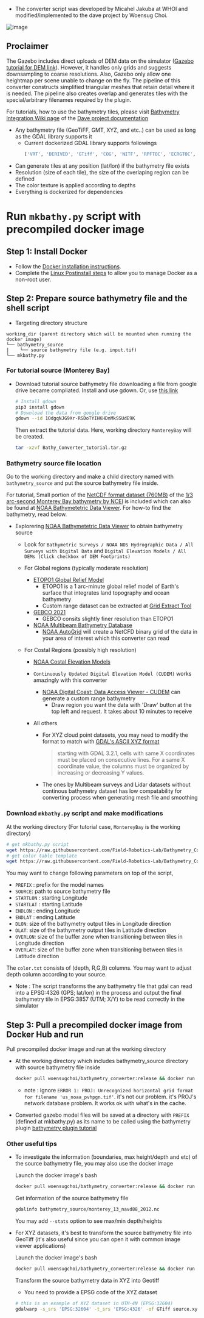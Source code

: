 * The converter script was developed by Micahel Jakuba at WHOI and modified/implemented to the dave project by Woensug Choi.

![image](https://user-images.githubusercontent.com/7955120/149531647-2ba86a11-955d-4684-9d0b-bd53ea0fec3d.png)

## Proclaimer
The Gazebo includes direct uploads of DEM data on the simulator ([Gazebo tutorial for DEM link](http://gazebosim.org/tutorials?tut=dem&cat=build_world)). However, it handles only grids and suggests downsampling to coarse resolutions. Also, Gazebo only allow one heightmap per scene unable to change on the fly. The pipeline of this converter constructs simplified triangular meshes that retain detail where it is needed. The pipeline also creates overlap and generates tiles with the special/arbitrary filenames required by the plugin.

For tutorials, how to use the bathymetry tiles, please visit [Bathymetry Integration Wiki page](https://field-robotics-lab.github.io/dave.doc/contents/dave_env/Bathymetry-Integration/) of the [Dave project documentation](https://field-robotics-lab.github.io/dave.doc/)

- Any bathymetry file (GeoTiFF, GMT, XYZ, and etc..) can be used as long as the GDAL library supports it
  - Current dockerized GDAL library supports followings
    ```bash
    ['VRT', 'DERIVED', 'GTiff', 'COG', 'NITF', 'RPFTOC', 'ECRGTOC', 'HFA', 'SAR_CEOS', 'CEOS', 'JAXAPALSAR', 'GFF', 'ELAS', 'ESRIC', 'AIG', 'AAIGrid', 'GRASSASCIIGrid', 'ISG', 'SDTS', 'DTED', 'PNG', 'JPEG', 'MEM', 'JDEM', 'GIF', 'BIGGIF', 'ESAT', 'FITS', 'BSB', 'XPM', 'BMP', 'DIMAP', 'AirSAR', 'RS2', 'SAFE', 'PCIDSK', 'PCRaster', 'ILWIS', 'SGI', 'SRTMHGT', 'Leveller', 'Terragen', 'GMT', 'netCDF', 'HDF4', 'HDF4Image', 'ISIS3', 'ISIS2', 'PDS', 'PDS4', 'VICAR', 'TIL', 'ERS', 'JP2OpenJPEG', 'L1B', 'FIT', 'GRIB', 'RMF', 'WCS', 'WMS', 'MSGN', 'RST', 'INGR', 'GSAG', 'GSBG', 'GS7BG', 'COSAR', 'TSX', 'COASP', 'R', 'MAP', 'KMLSUPEROVERLAY', 'WEBP', 'PDF', 'Rasterlite', 'MBTiles', 'PLMOSAIC', 'CALS', 'WMTS', 'SENTINEL2', 'MRF', 'TileDB', 'PNM', 'DOQ1', 'DOQ2', 'PAux', 'MFF', 'MFF2', 'FujiBAS', 'GSC', 'FAST', 'BT', 'LAN', 'CPG', 'IDA', 'NDF', 'EIR', 'DIPEx', 'LCP', 'GTX', 'LOSLAS', 'NTv2', 'CTable2', 'ACE2', 'SNODAS', 'KRO', 'ROI_PAC', 'RRASTER', 'BYN', 'ARG', 'RIK', 'USGSDEM', 'GXF', 'DODS', 'KEA', 'BAG', 'HDF5', 'HDF5Image', 'NWT_GRD', 'NWT_GRC', 'ADRG', 'SRP', 'BLX', 'PostGISRaster', 'SAGA', 'XYZ', 'HF2', 'OZI', 'CTG', 'ZMap', 'NGSGEOID', 'IRIS', 'PRF', 'RDA', 'EEDAI', 'EEDA', 'DAAS', 'SIGDEM', 'TGA', 'OGCAPI', 'STACTA', 'STACIT', 'GNMFile', 'GNMDatabase', 'ESRI Shapefile', 'MapInfo File', 'UK .NTF', 'LVBAG', 'OGR_SDTS', 'S57', 'DGN', 'OGR_VRT', 'REC', 'Memory', 'CSV', 'NAS', 'GML', 'GPX', 'LIBKML', 'KML', 'GeoJSON', 'GeoJSONSeq', 'ESRIJSON', 'TopoJSON', 'Interlis 1', 'Interlis 2', 'OGR_GMT', 'GPKG', 'SQLite', 'OGR_DODS', 'WAsP', 'PostgreSQL', 'OpenFileGDB', 'DXF', 'CAD', 'FlatGeobuf', 'Geoconcept', 'GeoRSS', 'GPSTrackMaker', 'VFK', 'PGDUMP', 'OSM', 'GPSBabel', 'OGR_PDS', 'WFS', 'OAPIF', 'EDIGEO', 'SVG', 'CouchDB', 'Cloudant', 'Idrisi', 'ARCGEN', 'XLS', 'ODS', 'XLSX', 'Elasticsearch', 'Carto', 'AmigoCloud', 'SXF', 'Selafin', 'JML', 'PLSCENES', 'CSW', 'VDV', 'GMLAS', 'MVT', 'NGW', 'MapML', 'TIGER', 'AVCBin', 'AVCE00', 'GenBin', 'ENVI', 'EHdr', 'ISCE', 'Zarr', 'HTTP']
    ```
- Can generate tiles at any position (lat/lon) if the bathymetry file exists
- Resolution (size of each tile), the size of the overlaping region can be defined
- The color texture is applied according to depths
- Everything is dockerized for dependencies

# Run `mkbathy.py` script with precompiled docker image

## Step 1: Install Docker
* Follow the [Docker installation instructions](https://docs.docker.com/engine/install/ubuntu/).
* Complete the [Linux Postinstall steps](https://docs.docker.com/engine/install/linux-postinstall/) to allow you to manage Docker as a non-root user.

## Step 2: Prepare source bathymetry file and the shell script
- Targeting directory structure
```
working_dir (parent directory which will be mounted when running the docker image)
└── bathymetry_source
|    └── source bathymetry file (e.g. input.tif)
└── mkbathy.py
```

### For tutorial source (Monterey Bay)
- Download tutorial source bathymetry file
   downloading a file from google drive became compliated. Install and use gdown. Or, use [this link](https://drive.google.com/file/d/1OdgqNJG9Xr-RSDoTYIHKHDnMkSSUdE9K/view?usp=sharing)

   ```bash
   # Install gdown
   pip3 install gdown
   # Download the data from google drive
   gdown --id 1OdgqNJG9Xr-RSDoTYIHKHDnMkSSUdE9K
   ```

   Then extract the tutorial data. Here, working directory `MontereyBay` will be created.

   ```bash
   tar -xzvf Bathy_Converter_tutorial.tar.gz
   ```


### Bathymetry source file location
Go to the working directory and make a child directory named with `bathymetry_source` and put the source bathymetry file inside.

For tutorial, Small portion of the [NetCDF format dataset (760MB)](https://www.ngdc.noaa.gov/thredds/fileServer/regional/monterey_13_navd88_2012.nc) of the [1/3 arc-second Monterey Bay bathymetry by NCEI](https://www.ncei.noaa.gov/metadata/geoportal/rest/metadata/item/gov.noaa.ngdc.mgg.dem:3544/html) is included which can also be found at [NOAA Bathymetetric Data Viewer](https://www.ncei.noaa.gov/maps/bathymetry/). For how-to find the bathymetry, read below.

- Explorering [NOAA Bathymetetric Data Viewer](https://www.ncei.noaa.gov/maps/bathymetry/) to obtain bathymetry source

  - Look for `Bathymetric Surveys / NOAA NOS Hydrographic Data / All Surveys with Digital Data` and `Digital Elevation Models / All DEMs (Click checkbox of DEM Footprints)`

  - For Global regions (typically moderate resolution)
    - [ETOPO1 Global Relief Model](https://www.ngdc.noaa.gov/mgg/global/global.html)
      - ETOPO1 is a 1 arc-minute global relief model of Earth's surface that integrates land topography and ocean bathymetry
      - Custom range dataset can be extracted at [Grid Extract Tool](https://maps.ngdc.noaa.gov/viewers/grid-extract/index.html)
    - [GEBCO 2021](https://www.gebco.net/data_and_products/gridded_bathymetry_data/)
      - GEBCO consits slightly finer resolution than ETOPO1
    - [NOAA Multibeam Bathymetry Database](https://www.ngdc.noaa.gov/mgg/bathymetry/multibeam.html)
      - [NOAA AutoGrid](https://www.ngdc.noaa.gov/maps/autogrid/) will create a NetCFD binary grid of the data in your area of interest which this converter can read

  - For Costal Regions (possibly high resolution)
    - [NOAA Costal Elevation Models](https://www.ngdc.noaa.gov/mgg/coastal/coastal.html)
    - `Continuously Updated Digital Elevation Model (CUDEM)` works amazingly with this converter
      - [NOAA Digital Coast: Data Access Viewer - CUDEM](https://coast.noaa.gov/dataviewer/#/lidar/search/where:ID=8483) can generate a custom range bathymetry
        - Draw region you want the data with 'Draw' button at the top left and request. It takes about 10 minutes to receive

    - All others
      - For XYZ cloud point datasets, you may need to modify the format to match with [GDAL's ASCII XYZ format](https://gdal.org/drivers/raster/xyz.html)
        > starting with GDAL 3.2.1, cells with same X coordinates must be placed on consecutive lines. For a same X coordinate value, the columns must be organized by increasing or decreasing Y values.
      - The ones by Multibeam surveys and Lidar datasets without continous bathymetry dataset has low compatability for converting process when generating mesh file and smoothing


### Download `mkbathy.py` script and make modifications
At the working directory (For tutorial case, `MontereyBay` is the working directory)
```bash
# get mkbathy.py script
wget https://raw.githubusercontent.com/Field-Robotics-Lab/Bathymetry_Converter/master/mkbathy.py
# get color table template
wget https://raw.githubusercontent.com/Field-Robotics-Lab/Bathymetry_Converter/master/color.txt
```
You may want to change following parameters on top of the script,
- `PREFIX` : prefix for the model names
- `SOURCE`: path to source bathymetry file
- `STARTLON` : starting Longitude
- `STARTLAT` : starting Latitude
- `ENDLON` : ending Longitude
- `ENDLAT` : ending Latitude
- `DLON`: size of the bathymetry output tiles in Longitude direction
- `DLAT`: size of the bathymetry output tiles in Latitude direction
- `OVERLON`: size of the buffer zone when transitioning between tiles in Longitude direction
- `OVERLAT`: size of the buffer zone when transitioning between tiles in Latitude direction

The `color.txt` consists of (depth, R,G,B) columns.
You may want to adjust depth column according to your source.

* Note : The script transforms the any bathymetry file that gdal can read into a EPSG:4326 (GPS; lat/lon) in the process and output the final bathymetry tile in EPSG:3857 (UTM; X/Y) to be read correctly in the simulator

## Step 3: Pull a precompiled docker image from Docker Hub and run
Pull precompiled docker image and run at the working directory

- At the working directory which includes bathymetry_source directory with source bathymetry file inside
  ```bash
  docker pull woensugchoi/bathymetry_converter:release && docker run -it --rm -v $PWD:/home/mkbathy/workdir -w /home/mkbathy/workdir woensugchoi/bathymetry_converter:release python3 mkbathy.py
  ```
  * note : ignore `ERROR 1: PROJ: Unrecognized horizontal grid format for filename 'us_noaa_pvhpgn.tif'`. it's not our problem. it's PROJ's network database problem. It works ok with what's in the cache.

- Converted gazebo model files will be saved at a directory with `PREFIX` (defined at mkbathy.py) as its name to be called using the bathymetry plugin [bathymetry plugin tutorial](https://field-robotics-lab.github.io/dave.doc/contents/dave_env/Bathymetry-Integration/)


### Other useful tips
- To investigate the information (boundaries, max height/depth and etc) of the source bathymetry file, you may also use the docker image

  Launch the docker image's bash
  ```bash
  docker pull woensugchoi/bathymetry_converter:release && docker run -it --rm -v $PWD:/home/mkbathy/workdir -w /home/mkbathy/workdir woensugchoi/bathymetry_converter:release bash
  ```

  Get information of the source bathymetry file

  ```bash
  gdalinfo bathymetry_source/monterey_13_navd88_2012.nc
  ```

  You may add `--stats` option to see max/min depth/heights

- For XYZ datasets, it's best to transform the source bathymetry file into GeoTiff (it's also useful since you can open it with common image viewer applications)

  Launch the docker image's bash
  ```bash
  docker pull woensugchoi/bathymetry_converter:release && docker run -it --rm -v $PWD:/home/mkbathy/workdir -w /home/mkbathy/workdir woensugchoi/bathymetry_converter:release bash
  ```

  Transform the source bathymetry data in XYZ into Geotiff
  - You need to provide a EPSG code of the XYZ dataset

  ```bash
  # this is an example of XYZ dataset in UTM-4N (EPSG:32604)
  gdalwarp -s_srs 'EPSG:32604' -t_srs 'EPSG:4326' -of GTiff source.xyz source.tif
  ```
